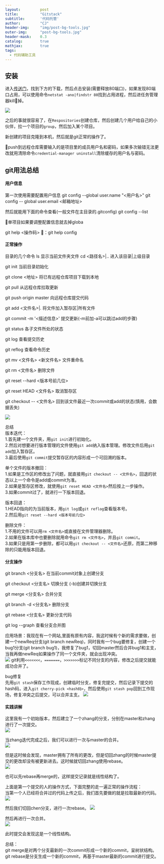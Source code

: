```yaml
---
layout: 		post
title: 			"Gitstack"
subtitle: 		'代码托管'
author: 		"CJ"
header-img: 	"img/post-bg-tools.jpg"
outer-img:		"post-bg-tools.jpg"
header-mask: 	0.3
catalog: 		true
mathjax:        true
tags:
  - 代码辅助工具
---
```


## 安装
进入[传送门](https://gitstack.com/)，找到下方的下载，然后点击安装(需要释放80端口)，如果发现80端口占用，可以使用命令`netstat -ano|findstr 80`找到占用进程，然后进任务管理器kill🔪掉。

![](https://a-photo-store.oss-cn-beijing.aliyuncs.com/in-posts/20200317-gitstack-1.png)

之后的事就很容易了，在`Respositories`创建仓库，然后创建几个用户给自己的小伙伴，拉一个项目的`group`，然后加入某个项目。

新创建的项目克隆到本机，然后就是git正常的操作了。

🌟push到远程仓库需要输入的是项目里的成员用户名和密码，如果多次输错无法更改就用清除命令`credential-manager uninstall`清除缓存的用户名与密码。

## git用法总结
#### 用户信息
第一次使用需要配置用户信息
git config --global user.name "<用户名>"
git config -- global user.email <邮箱地址>

然后就能用下面的命令查看(一般文件在主目录的.gitconfig)
git config --list

🌟单项目如果要调整配置信息就去掉globa

git help <操作码> 🌰：git help config

#### 正常操作
目录的几个命令
ls 显示当前文件夹文件
cd <路径名>|..   进入该目录|上级目录

git init 当前目录初始化

git clone <地址> 将已有远程仓库项目下载到本地

git pull 从远程仓库拉取更新

git push origin master 向远程仓库提交代码

git add <文件名>|. 将文件加入暂存区|所有文件

git commit -m '<描述信息>' 提交更新(-m前加-a可以跳过add的步骤)

git status 各子文件所处的状态

git log 查看提交历史

git reflog 查看命令历史

git mv <文件名> <新文件名> 文件重命名

git rm <文件名> 删除文件

git reset --hard <版本号前几位>

git reset HEAD <文件名> 取消暂存区

git checkout -- <文件名> 回到该文件最近一次commit或add的状态(慎用，会数据丢失)

![](https://a-photo-store.oss-cn-beijing.aliyuncs.com/in-posts/20200317-file-status.png)

总结  
版本迭代：  
1.首先建一个文件夹，用`git init`进行初始化。  
2.然后对想要进行版本管理的文件使用`git add`纳入版本管理。修改文件后用`git add`加入暂存区。  
3.最后使用`git commit`提交暂存区的内容形成一个可回溯的版本。  

单个文件的版本撤回：    
1.如果是工作区的修改出了问题，就直接用`git checkout -- <文件名>`，回退的状态以上一个命令是add或commit为准。  
2.如果是暂存区修改，就使用`git reset HEAD <文件名>`然后按上一步操作。  
3.如果commit过了，就进行一下版本回退。    

版本回退：   
1.HEAD指向的为当前版本，用`git log`或`git reflog`查看版本号。  
2.然后用`git reset --hard <版本号前几位>`  

删除文件：  
1.不用的文件可以用`rm <文件名>`或直接在文件管理器删除。  
2.如果在版本库中也要删除就用命令`git rm <文件名>`，并且`git commit`。  
3.如果只是用第一步删除，都可以用`git checkout -- <文件名>`还原，而第二种移除的只能用版本回退。  


#### 分支操作

git branch <分支名> 在当前commit对象上创建分支  

git checkout <分支名> 切换分支  (-b)创建并切换分支 

git merge <分支名> 合并分支  

git branch -d <分支名> 删除分支  

git rebase <分支名> 更新分支代码  

git log --graph 查看分支合并图

应用场景：我现在有一个网站,里面有原有内容，我这时候有个新的需求要做，创建一个newReq分支(git branch newReq)，同时我有一个bug要修复，创建一个bug1分支(git branch bug1)，我修复了bug1，切回master然后合并bug1和主支，当我再做newReq如果操作了同一个文件夹，就会出现冲突。  
![](https://a-photo-store.oss-cn-beijing.aliyuncs.com/in-posts/20200318-branch.png)
git利用`<<<<<<<`，`=======`，`>>>>>>>`标记不同分支的内容，修改之后提交就能成功合并了。

bug修复  
先用`git stash`保存工作现成，创建临时分支，修复完提交，然后记录下提交的hash码，进入`git cherry-pick <hash码>`，然后使用`git stash pop`回到工作现场，修复冲突之后提交，可以合并主支。
![](https://a-photo-store.oss-cn-beijing.aliyuncs.com/in-posts/20200318-cherry-pick.png)

#### 实践讲解  
这里我有一个初始版本，然后建立了一个zhang的分支，分别在master和zhang进行了一次提交。  
![](https://a-photo-store.oss-cn-beijing.aliyuncs.com/in-posts/20200330-commit-both.png)

当zhang迭代完成之后，我们可以进行一次与master的合并。  
![](https://a-photo-store.oss-cn-beijing.aliyuncs.com/in-posts/20200330-merge.png)

但是这时候会发现，master拥有了所有的更改，但是切回zhang的时候master提交的更改却没有被更新进去。这时候就切回zhang使用rebase。  
![](https://a-photo-store.oss-cn-beijing.aliyuncs.com/in-posts/20200330-git-rebase.png)

也可以先rebase再merge的，这样提交记录就是线性结构了。

上面是第一个提交的人的操作方式，下面完整的走一遍正常的操作流程：  
当第一个人已经将合并过的代码上传之后，我们首先要做的就是拉取最新的代码。
![](https://a-photo-store.oss-cn-beijing.aliyuncs.com/in-posts/20200330-git-pull.png)

然后我们切回chen分支，进行一次rebase。
![](https://a-photo-store.oss-cn-beijing.aliyuncs.com/in-posts/20200330-git-rebase-2.png)

然后再进行一次合并。  
![](https://a-photo-store.oss-cn-beijing.aliyuncs.com/in-posts/20200330-git-merge-2.png)

此时提交会发现这是一个线性结构。

总结：  
git merge是对两个分支最新的一次commit形成一个新的commit，呈树状结构。  
git rebase是分支生成一个新的commit，再基于master最新的commit进行提交。